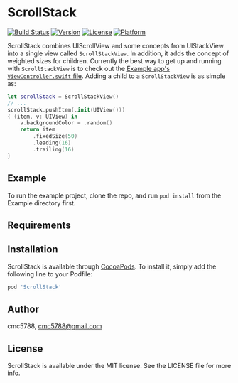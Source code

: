 # ScrollStack

[![Build Status](https://travis-ci.com/cmc5788/ScrollStack.svg?branch=master)](https://travis-ci.com/cmc5788/ScrollStack)
[![Version](https://img.shields.io/cocoapods/v/ScrollStack.svg?style=flat)](https://cocoapods.org/pods/ScrollStack)
[![License](https://img.shields.io/cocoapods/l/ScrollStack.svg?style=flat)](https://cocoapods.org/pods/ScrollStack)
[![Platform](https://img.shields.io/cocoapods/p/ScrollStack.svg?style=flat)](https://cocoapods.org/pods/ScrollStack)

ScrollStack combines UIScrollView and some concepts from UIStackView into a single view called `ScrollStackView`. In addition, it adds the concept of weighted sizes for children. Currently the best way to get up and running with `ScrollStackView` is to check out the [Example app's `ViewController.swift` file](https://github.com/cmc5788/ScrollStack/blob/master/Example/ScrollStack/ViewController.swift). Adding a child to a `ScrollStackView` is as simple as:

```swift
let scrollStack = ScrollStackView()
// ...
scrollStack.pushItem(.init(UIView()))
{ (item, v: UIView) in
    v.backgroundColor = .random()
    return item
        .fixedSize(50)
        .leading(16)
        .trailing(16)
}
```

## Example

To run the example project, clone the repo, and run `pod install` from the Example directory first.

## Requirements

## Installation

ScrollStack is available through [CocoaPods](https://cocoapods.org). To install
it, simply add the following line to your Podfile:

```ruby
pod 'ScrollStack'
```

## Author

cmc5788, cmc5788@gmail.com

## License

ScrollStack is available under the MIT license. See the LICENSE file for more info.
